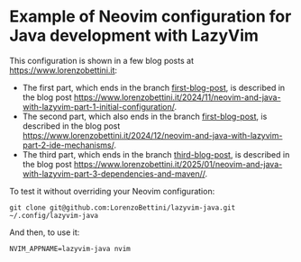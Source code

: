 # Example of Neovim configuration for Java development with LazyVim

This configuration is shown in a few blog posts at <https://www.lorenzobettini.it>:

* The first part, which ends in the branch [first-blog-post](https://github.com/LorenzoBettini/lazyvim-java/tree/first-blog-post), is described in the blog post <https://www.lorenzobettini.it/2024/11/neovim-and-java-with-lazyvim-part-1-initial-configuration/>.
* The second part, which also ends in the branch [first-blog-post](https://github.com/LorenzoBettini/lazyvim-java/tree/first-blog-post), is described in the blog post <https://www.lorenzobettini.it/2024/12/neovim-and-java-with-lazyvim-part-2-ide-mechanisms/>.
* The third part, which ends in the branch [third-blog-post](https://github.com/LorenzoBettini/lazyvim-java/tree/third-blog-post), is described in the blog post <https://www.lorenzobettini.it/2025/01/neovim-and-java-with-lazyvim-part-3-dependencies-and-maven//>.

To test it without overriding your Neovim configuration:

```shell
git clone git@github.com:LorenzoBettini/lazyvim-java.git ~/.config/lazyvim-java
```

And then, to use it:

```shell
NVIM_APPNAME=lazyvim-java nvim
```
